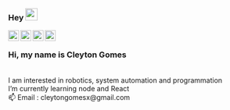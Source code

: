 ### Hey <img src="https://media.giphy.com/media/hvRJCLFzcasrR4ia7z/giphy.gif" width="25px">
<!-- <a href="https://discord.gg/XTW52Kt">
  <img align="left" alt="Abhishek's Discord" width="22px" src="https://raw.githubusercontent.com/peterthehan/peterthehan/master/assets/discord.svg" />
</a> -->
<a href="https://br.linkedin.com/in/cleytoncunhagomes">
  <img align="left" alt="Cleyton Gomes | Linkedin" width="22px" src="https://raw.githubusercontent.com/peterthehan/peterthehan/master/assets/linkedin.svg" />
</a>
<a href="https://twitter.com/Cleytongomesx">
  <img align="left" alt="Cleyton Gomes | Twitter" width="22px" src="https://raw.githubusercontent.com/peterthehan/peterthehan/master/assets/twitter.svg" />
</a>
<a href="https://br.linkedin.com/in/cleytoncunhagomes">
  <img align="left" alt="Cleyton Gomes | LinkedIN" width="22px" src="https://raw.githubusercontent.com/peterthehan/peterthehan/master/assets/linkedin.svg" />
</a>
<a href="https://open.spotify.com/user/22fqqb2yrnhql4s7shq7wl2ra">
  <img align="left" alt="Cleyton Gomes | Spotify" width="22px" src="https://raw.githubusercontent.com/peterthehan/peterthehan/master/assets/spotify.svg" />
</a>

<br/>

<h3>Hi, my name is Cleyton Gomes</h3><br>
I am interested in robotics, system automation and programmation<br>
I’m currently learning node and React <br>
📫 Email : cleytongomesx@gmail.com <br>

<!---
cleytongomes/cleytongomes is a ✨ special ✨ repository because its `README.md` (this file) appears on your GitHub profile.
You can click the Preview link to take a look at your changes.
--->
